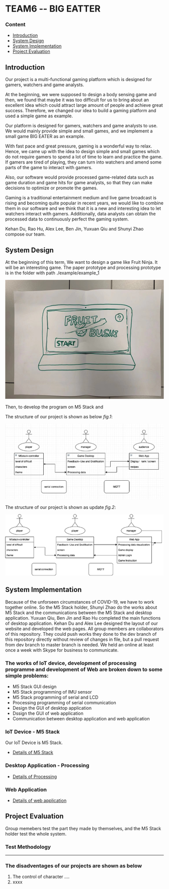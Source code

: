 # TEAM6 -- BIG EATTER

### **Content**
 * [Introduction](#Intro)
 * [System Design](#LinkToPart1)
 * [System Implementation](#LinkToPart2)
 * [Project Evaluation](#LinkToPart3)

## <span id="Intro">Introduction
  Our project is a multi-functional gaming platform which is designed for gamers, watchers and game analysts.  

  At the beginning, we were supposed to design a body sensing game and then, we found that maybe it was too difficult for us to bring about an excellent idea which could attract large amount of people and achieve great success. Therefore, we changed our idea to build a gaming platform and used a simple game as example.

  Our platform is designed for gamers, watchers and game analysts to use. We would mainly provide simple and small games, and we implement a small game BIG EATER as an example.

  With fast pace and great pressure, gaming is a wonderful way to relax. Hence, we came up with the idea to design simple and small games which do not require gamers to spend a lot of time to learn and practice the game. If gamers are tired of playing, they can turn into watchers and amend some parts of the game to interact with gamers.

  Also, our software would provide processed game-related data such as game duration and game hits for game analysts, so that they can make decisions to optimize or promote the games.
  
  Gaming is a traditional entertainment medium and live game broadcast is rising and becoming quite popular in recent years, we would like to combine them in our software and we think that it is a new and interesting idea to let watchers interact with gamers. Additionally, data analysts can obtain the processed data to continuously perfect the gaming system.  

  Kehan Du, Rao Hu, Alex Lee, Ben Jin, Yuxuan Qiu and Shunyi Zhao compose our team.

## <span id="LinkToPart1">System Design

At the beginning of this term, We want to design a game like Fruit Ninja. It will be an interesting game. The paper prototype and
processing prototype is in the folder with path ./example/example_1

![main GUI](./example/example_1/image_0.jpg)

Then, to develop the program on M5 Stack and 

The structure of our project is shown as below *fig.1*:

![uml](./design_GUI/uml.jpg)

The structure of our project is shown as update *fig.2*:

![uml](./design_GUI/SE_UML.png)

## <span id="LinkToPart2">System Implementation

Because of the unforseen circumstances of COVID-19, we have to work together online. So the M5 Stack holder,
Shunyi Zhao do the works about M5 Stack and the communications between the M5 Stack and desktop application.
Yuxuan Qiu, Ben Jin and Rao Hu completed the main functions of desktop application. Kehan Du and Alex Lee 
designed the layout of our website and developed the web pages. All group members are collaborators of this
repository. They could push works they done to the dev branch of this repository directly without review of
changes in file, but a pull request from dev branch to master branch is needed. We held an online at least
once a week with Skype for business to communicate.

### The works of IoT device, development of processing programme and development of Web are broken down to some simple problems:
 * M5 Stack GUI design
 * M5 Stack programming of IMU sensor
 * M5 Stack programming of serial and LCD
 * Processing programming of serial communication
 * Design the GUI of desktop application
 * Dssign the GUI of web application
 * Communication between desktop application and web application

### IoT Device - M5 Stack

Our IoT Device is M5 Stack.

- [Details of M5 Stack](M5_Stack/README.md)

### Desktop Application - Processing

- [Details of Processing](Processing/README.md)

### Web Application

- [Details of web application](Web/README.md)

## <span id="LinkToPart3">Project Evaluation
Group memebers test the part they made by themselves, and the M5 Stack holder test the whole system.

### Test Methodology



---

### The disadventages of our projects are shown as below
1. The control of character ....
2. xxxx
